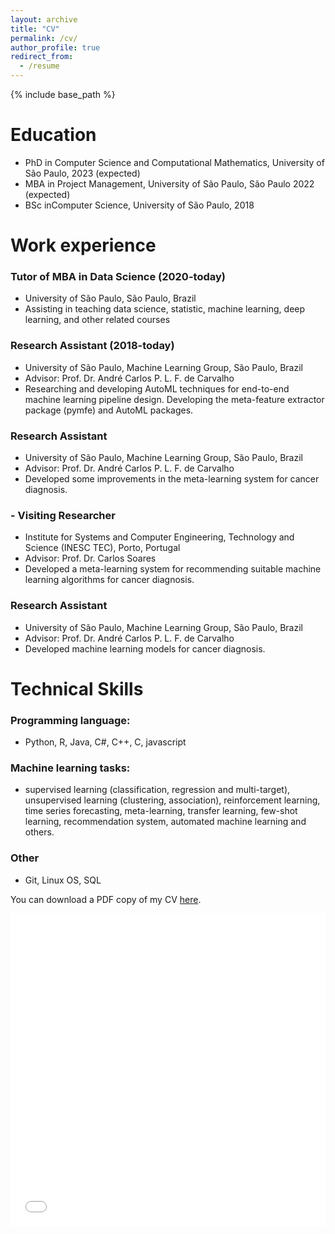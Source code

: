 ```yaml
---
layout: archive
title: "CV"
permalink: /cv/
author_profile: true
redirect_from:
  - /resume
---
```


{% include base_path %}

Education
=========
* PhD in Computer Science and Computational Mathematics, University of São Paulo, 2023 (expected)
* MBA in Project Management, University of São Paulo, São Paulo 2022 (expected)
* BSc inComputer Science, University of São Paulo, 2018

Work experience
===============
### Tutor of MBA in Data Science (2020-today) 
  * University of São Paulo, São Paulo, Brazil
  * Assisting in teaching data science, statistic, machine learning, deep learning, and other related courses

### Research Assistant (2018-today)
  * University of São Paulo, Machine Learning Group, São Paulo, Brazil
  * Advisor: Prof. Dr. André Carlos P. L. F. de Carvalho
  * Researching and developing AutoML techniques for end-to-end machine learning pipeline design. Developing the meta-feature extractor package (pymfe) and AutoML packages.

### Research Assistant
  * University of São Paulo, Machine Learning Group, São Paulo, Brazil
  * Advisor: Prof. Dr. André Carlos P. L. F. de Carvalho
  * Developed some improvements in the meta-learning system for cancer diagnosis.

### - Visiting Researcher
  * Institute for Systems and Computer Engineering, Technology and Science (INESC TEC), Porto, Portugal
  * Advisor: Prof. Dr. Carlos Soares
  * Developed a meta-learning system for recommending suitable machine learning algorithms for cancer diagnosis.

### Research Assistant
  * University of São Paulo, Machine Learning Group, São Paulo, Brazil
  * Advisor: Prof. Dr. André Carlos P. L. F. de Carvalho
  * Developed machine learning models for cancer diagnosis.

Technical Skills
================

### Programming language:
- Python, R, Java, C#, C++, C, javascript
### Machine learning tasks:
- supervised learning (classification, regression and multi-target), unsupervised learning (clustering, association), reinforcement learning, time series forecasting, meta-learning, transfer learning, few-shot learning, recommendation system, automated machine learning and others.
### Other
- Git, Linux OS, SQL

You can download a PDF copy of my CV [here](/files/pdf/ealcobaca_cv.pdf).
<iframe src="/files/pdf/ealcobaca_cv.pdf" width="100%" height="500" frameborder="no" border="0" marginwidth="0" marginheight="0"></iframe>
